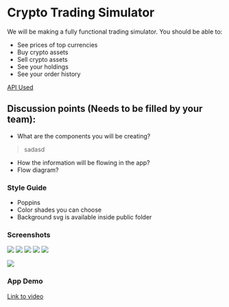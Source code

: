 # Crypto Trading Simulator
 
We will be making a fully functional trading simulator. You should be able to:
- See prices of top currencies
- Buy crypto assets
- Sell crypto assets
- See your holdings
- See your order history

[API Used](https://www.coingecko.com/en/api#explore-api)

## Discussion points (Needs to be filled by your team):
- What are the components you will be creating?
> sadasd
- How the information will be flowing in the app?
- Flow diagram?



### Style Guide
- Poppins
- Color shades you can choose
- Background svg is available inside public folder

### Screenshots
![](./screenshots/starting_point.png)
![](./screenshots/buy-state.png)
![](./screenshots/buy-amount.png)
![](./screenshots/after-buy-transactions.png)
![](./screenshots/sell-state.png)

![](./screenshots/after-sell.png)

### App Demo
[Link to video](./screenshots/crypto-demo.mp4)
